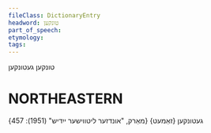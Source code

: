 ```yaml
---
fileClass: DictionaryEntry
headword: טונקען
part_of_speech: 
etymology: 
tags: 
---
```

טונקען
געטונקען

NORTHEASTERN
==============

געטונקען {זאַמעט}
{מאַרק, "אונדזער ליטווישער ייִדיש" (1951): 457}
